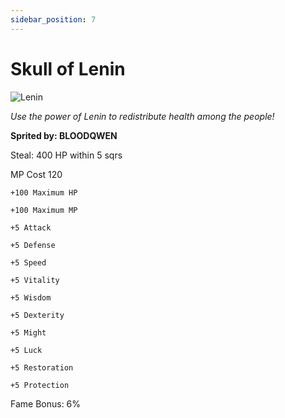 ```yaml
---
sidebar_position: 7
---
```


# Skull of Lenin

![Lenin](https://vwiki.valorserver.com/api/item/picture/skull%20of%20lenin)

<i>Use the power of Lenin to redistribute health among the people!</i>

**Sprited by: BLOODQWEN**

Steal: 400 HP within 5 sqrs

MP Cost 120

    +100 Maximum HP
    
    +100 Maximum MP
    
    +5 Attack
    
    +5 Defense
    
    +5 Speed
    
    +5 Vitality
    
    +5 Wisdom
    
    +5 Dexterity
    
    +5 Might
    
    +5 Luck
    
    +5 Restoration
    
    +5 Protection

Fame Bonus: 6%
